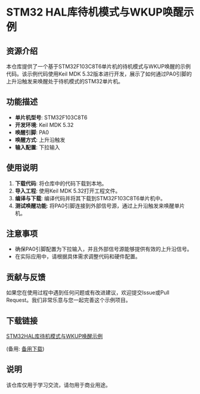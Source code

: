 # STM32 HAL库待机模式与WKUP唤醒示例

## 资源介绍

本仓库提供了一个基于STM32F103C8T6单片机的待机模式与WKUP唤醒的示例代码。该示例代码使用Keil MDK 5.32版本进行开发，展示了如何通过PA0引脚的上升沿触发来唤醒处于待机模式的STM32单片机。

## 功能描述

- **单片机型号**: STM32F103C8T6
- **开发环境**: Keil MDK 5.32
- **唤醒引脚**: PA0
- **唤醒方式**: 上升沿触发
- **输入配置**: 下拉输入

## 使用说明

1. **下载代码**: 将仓库中的代码下载到本地。
2. **导入工程**: 使用Keil MDK 5.32打开工程文件。
3. **编译与下载**: 编译代码并将其下载到STM32F103C8T6单片机中。
4. **测试唤醒功能**: 将PA0引脚连接到外部信号源，通过上升沿触发来唤醒单片机。

## 注意事项

- 确保PA0引脚配置为下拉输入，并且外部信号源能够提供有效的上升沿信号。
- 在实际应用中，请根据具体需求调整代码和硬件配置。

## 贡献与反馈

如果您在使用过程中遇到任何问题或有改进建议，欢迎提交Issue或Pull Request。我们非常乐意与您一起完善这个示例项目。

## 下载链接
[STM32HAL库待机模式与WKUP唤醒示例](https://pan.quark.cn/s/2e395cdb7792) 

(备用: [备用下载](https://pan.baidu.com/s/1R2irX-LR8IF9g4hyPfL3ew?pwd=1234))

## 说明

该仓库仅用于学习交流，请勿用于商业用途。
